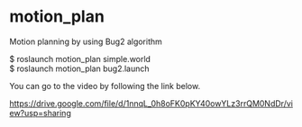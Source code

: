 # motion_plan
Motion planning by using Bug2 algorithm

$ roslaunch motion_plan simple.world   
$ roslaunch motion_plan bug2.launch

You can go to the video by following the link below.

https://drive.google.com/file/d/1nnqL_0h8oFK0pKY40owYLz3rrQM0NdDr/view?usp=sharing


